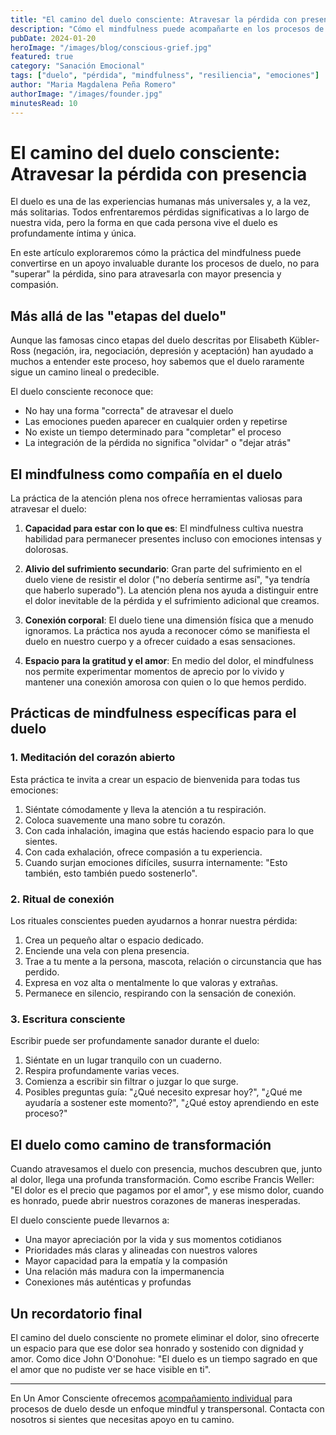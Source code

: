 ```yaml
---
title: "El camino del duelo consciente: Atravesar la pérdida con presencia"
description: "Cómo el mindfulness puede acompañarte en los procesos de duelo, ofreciendo un espacio para honrar el dolor y encontrar sanación en la pérdida."
pubDate: 2024-01-20
heroImage: "/images/blog/conscious-grief.jpg"
featured: true
category: "Sanación Emocional"
tags: ["duelo", "pérdida", "mindfulness", "resiliencia", "emociones"]
author: "Maria Magdalena Peña Romero"
authorImage: "/images/founder.jpg"
minutesRead: 10
---
```


# El camino del duelo consciente: Atravesar la pérdida con presencia

El duelo es una de las experiencias humanas más universales y, a la vez, más solitarias. Todos enfrentaremos pérdidas significativas a lo largo de nuestra vida, pero la forma en que cada persona vive el duelo es profundamente íntima y única.

En este artículo exploraremos cómo la práctica del mindfulness puede convertirse en un apoyo invaluable durante los procesos de duelo, no para "superar" la pérdida, sino para atravesarla con mayor presencia y compasión.

## Más allá de las "etapas del duelo"

Aunque las famosas cinco etapas del duelo descritas por Elisabeth Kübler-Ross (negación, ira, negociación, depresión y aceptación) han ayudado a muchos a entender este proceso, hoy sabemos que el duelo raramente sigue un camino lineal o predecible.

El duelo consciente reconoce que:

- No hay una forma "correcta" de atravesar el duelo
- Las emociones pueden aparecer en cualquier orden y repetirse
- No existe un tiempo determinado para "completar" el proceso
- La integración de la pérdida no significa "olvidar" o "dejar atrás"

## El mindfulness como compañía en el duelo

La práctica de la atención plena nos ofrece herramientas valiosas para atravesar el duelo:

1. **Capacidad para estar con lo que es**: El mindfulness cultiva nuestra habilidad para permanecer presentes incluso con emociones intensas y dolorosas.

2. **Alivio del sufrimiento secundario**: Gran parte del sufrimiento en el duelo viene de resistir el dolor ("no debería sentirme así", "ya tendría que haberlo superado"). La atención plena nos ayuda a distinguir entre el dolor inevitable de la pérdida y el sufrimiento adicional que creamos.

3. **Conexión corporal**: El duelo tiene una dimensión física que a menudo ignoramos. La práctica nos ayuda a reconocer cómo se manifiesta el duelo en nuestro cuerpo y a ofrecer cuidado a esas sensaciones.

4. **Espacio para la gratitud y el amor**: En medio del dolor, el mindfulness nos permite experimentar momentos de aprecio por lo vivido y mantener una conexión amorosa con quien o lo que hemos perdido.

## Prácticas de mindfulness específicas para el duelo

### 1. Meditación del corazón abierto

Esta práctica te invita a crear un espacio de bienvenida para todas tus emociones:

1. Siéntate cómodamente y lleva la atención a tu respiración.
2. Coloca suavemente una mano sobre tu corazón.
3. Con cada inhalación, imagina que estás haciendo espacio para lo que sientes.
4. Con cada exhalación, ofrece compasión a tu experiencia.
5. Cuando surjan emociones difíciles, susurra internamente: "Esto también, esto también puedo sostenerlo".

### 2. Ritual de conexión

Los rituales conscientes pueden ayudarnos a honrar nuestra pérdida:

1. Crea un pequeño altar o espacio dedicado.
2. Enciende una vela con plena presencia.
3. Trae a tu mente a la persona, mascota, relación o circunstancia que has perdido.
4. Expresa en voz alta o mentalmente lo que valoras y extrañas.
5. Permanece en silencio, respirando con la sensación de conexión.

### 3. Escritura consciente

Escribir puede ser profundamente sanador durante el duelo:

1. Siéntate en un lugar tranquilo con un cuaderno.
2. Respira profundamente varias veces.
3. Comienza a escribir sin filtrar o juzgar lo que surge.
4. Posibles preguntas guía: "¿Qué necesito expresar hoy?", "¿Qué me ayudaría a sostener este momento?", "¿Qué estoy aprendiendo en este proceso?"

## El duelo como camino de transformación

Cuando atravesamos el duelo con presencia, muchos descubren que, junto al dolor, llega una profunda transformación. Como escribe Francis Weller: "El dolor es el precio que pagamos por el amor", y ese mismo dolor, cuando es honrado, puede abrir nuestros corazones de maneras inesperadas.

El duelo consciente puede llevarnos a:

- Una mayor apreciación por la vida y sus momentos cotidianos
- Prioridades más claras y alineadas con nuestros valores
- Mayor capacidad para la empatía y la compasión
- Una relación más madura con la impermanencia
- Conexiones más auténticas y profundas

## Un recordatorio final

El camino del duelo consciente no promete eliminar el dolor, sino ofrecerte un espacio para que ese dolor sea honrado y sostenido con dignidad y amor. Como dice John O'Donohue: "El duelo es un tiempo sagrado en que el amor que no pudiste ver se hace visible en ti".

---

En Un Amor Consciente ofrecemos [acompañamiento individual](/servicios#mindfulness) para procesos de duelo desde un enfoque mindful y transpersonal. Contacta con nosotros si sientes que necesitas apoyo en tu camino.